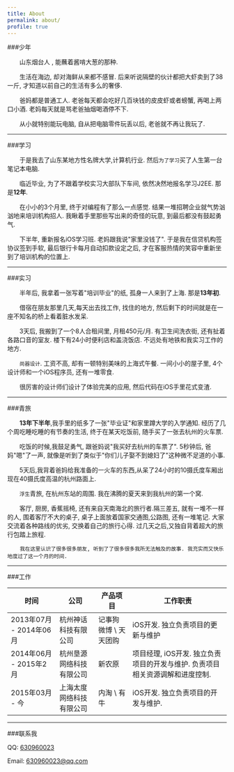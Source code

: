 ```yaml
---
title: About
permalink: about/
profile: true
---
```


###少年

　　山东烟台人 , 能蘸着酱啃大葱的那种.

　　生活在海边, 却对海鲜从来都不感冒. 后来听说隔壁的伙计都把大虾卖到了38一斤, 才知道以前自己的生活有多么的奢侈.

　　爸妈都是普通工人. 老爸每天都会吃好几百块钱的皮皮虾或者螃蟹, 再喝上两口小酒. 老妈每天就是骂老爸抽烟喝酒停不下.

　　从小就特别能玩电脑, 自从把电脑零件玩丢以后, 老爸就不再让我玩了.      

-----

###学习

　　于是我去了山东某地方性名牌大学,计算机行业. 然后`为了学习`买了人生第一台笔记本电脑. 

　　临近毕业, 为了不跟着学校实习大部队下车间, 依然决然地报名学习J2EE. 那是**12年**. 

　　在小小的3个月里, 终于对编程有了那么一点感觉. 结果一堆招聘企业就气势汹汹地来培训机构招人. 我瞅着手里那些写出来的奇怪的玩意, 到最后都没有鼓起勇气.

　　下半年, 重新报名iOS学习班. 老妈跟我说"家里没钱了". 于是我在信贷机构签协议签到手软, 最后银行卡每月自动扣款设定之后, 才在客服热情的笑容中重新坐到了培训机构的位置上.

-----

###实习

　　半年后, 我拿着一张写着"培训毕业"的纸, 孤身一人来到了上海. 那是**13年初**.

　　借宿在朋友那里几天,每天出去找工作, 找住的地方, 然后剩下的时间就是在一座不知名的桥上看着脏水发呆.

　　3天后, 我搬到了一个8人合租间里, 月租450元/月. 有卫生间洗衣街, 还有扯着各路口音的室友. 楼下有24小时便利店和盖浇饭店. 不远处有地铁和我实习工作的地方.

　　`尚器设计`. 工资不高, 却有一顿特别美味的上海式午餐. 一间小小的屋子里, 4个设计师和一个iOS程序员, 还有一堆零食.

　　很厉害的设计师们设计了体验完美的应用, 然后代码在iOS手里花式变渣.

-----

###青旅

　　**13年下半年**,我手里的纸多了一张"毕业证"和家里蹲大学的入学通知. 经历了几个周吃睡吃睡的有节奏的生活, 终于在某天吃饭前, 随手买了一张去杭州的火车票.

　　吃饭的时候,我鼓足勇气, 跟爸妈说"我买好去杭州的车票了". 5秒钟后, 爸妈"嗯"了一声, 就像是听到了类似于"你们儿子娶不到媳妇了"这种微不足道的小事.

　　5天后,我背着爸妈给我准备的一火车的东西,从呆了24小时的10摄氏度车厢出现在40摄氏度高温的杭州路面上.


　　`浮生`青旅, 在杭州东站的周围. 我在沸腾的夏天来到我杭州的第一个窝. 

　　客厅, 厨房, 香蕉摇椅, 还有来自天南海北的旅行者.隔三差五, 就有一堆不一样的人, 围着客厅不大的桌子, 桌子上面放着国家交通图,公路图, 还有一堆笔记. 大家交流着各种路线的优劣, 交换着自己的旅行心得. 过几天之后,又独自背着超大的旅行包踏上旅程. 

		我在这里认识了很多很多朋友, 听到了了很多很多我所无法触及的故事. 我充实而又快乐地度过了这一个月的时间.

-----

###工作


| 时间 | 公司 | 产品项目 | 工作职责 |
| ------------ | ------------- | ------------ |------------ |
| 2013年07月 - 2014年06月 | 杭州神话科技有限公司  | 记事狗微博 \ 天天团购 | iOS开发. 独立负责项目的更新与维护 |
| 2014年06月 - 2015年2月 | 杭州垦源网络科技有限公司  | 新农原 |项目经理, iOS开发. 独立负责项目的开发与维护. 负责项目相关资源调解和进度控制. |
| 2015年03月 - 今 | 上海太度网络科技有限公司  | 内淘 \ 有牛 | iOS开发. 独立负责项目的开发与维护.  |



-----

###联系我

QQ:	<a href="tencent://message/?uin=630960023&Site=&Menu=yes">630960023</a> 

Email: <a href="630960023@qq.com">630960023@qq.com</a>
